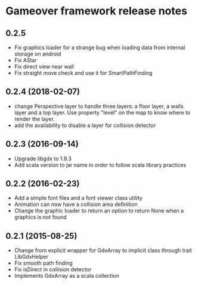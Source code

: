 # Gameover framework release notes

## 0.2.5
* Fix graphics loader for a strange bug when loading data from internal storage on android
* Fix AStar
* Fix direct view near wall
* Fix straight move check and use it for SmartPathFinding

## 0.2.4 (2018-02-07)
* change Perspective layer to handle three layers: a floor layer, a walls layer and a top layer. Use property "level" on the map to know where to render the layer.
* add the availability to disable a layer for collision detector

## 0.2.3 (2016-09-14)

* Upgrade libgdx to 1.9.3
* Add scala version to jar name in order to follow scala library practices

## 0.2.2 (2016-02-23)

* Add a simple font files and a font viewer class utility
* Animation can now have a collision area definition
* Change the graphic loader to return an option to return None when a graphics is not found

## 0.2.1 (2015-08-25)

* Change from explicit wrapper for GdxArray to implicit class through trait LibGdxHelper
* Fix smooth path finding
* Fix isDirect in collision detector
* Implements GdxArray as a scala collection

